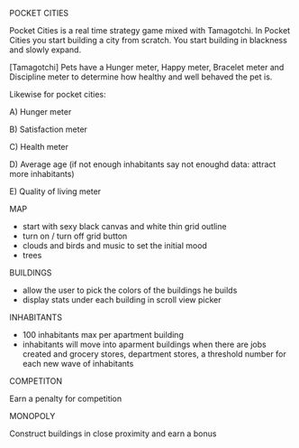 POCKET CITIES


Pocket Cities is a real time strategy game mixed with Tamagotchi. In Pocket Cities you start building a city from scratch.
You start building in blackness and slowly expand. 

[Tamagotchi] Pets have a Hunger meter, Happy meter, Bracelet meter and Discipline meter to determine how healthy and well behaved the pet is.

Likewise for pocket cities: 

A) Hunger meter

B) Satisfaction meter

C) Health meter

D) Average age (if not enough inhabitants say not enoughd data: attract more inhabitants)

E) Quality of living meter

MAP

- start with sexy black canvas and white thin grid outline
- turn on / turn off grid button
- clouds and birds and music to set the initial mood
- trees 

BUILDINGS

- allow the user to pick the colors of the buildings he builds
- display stats under each building in scroll view picker


INHABITANTS

- 100 inhabitants max per apartment building
- inhabitants will move into aparment buildings when there are jobs created and grocery stores, department stores, a threshold number for each new wave of inhabitants

COMPETITON 

Earn a penalty for competition 

MONOPOLY

Construct buildings in close proximity and earn a bonus


